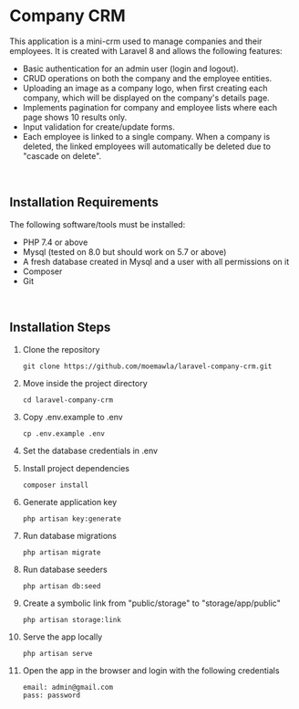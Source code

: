 # Company CRM

This application is a mini-crm used to manage companies and their employees. It is created with Laravel 8 and allows the following features:
- Basic authentication for an admin user (login and logout).
- CRUD operations on both the company and the employee entities.
- Uploading an image as a company logo, when first creating each company, which will be displayed on the company's details page.
- Implements pagination for company and employee lists where each page shows 10 results only.
- Input validation for create/update forms.
- Each employee is linked to a single company. When a company is deleted, the linked employees will automatically be deleted due to "cascade on delete".

<br/>

## Installation Requirements

The following software/tools must be installed:
- PHP 7.4 or above
- Mysql (tested on 8.0 but should work on 5.7 or above)
- A fresh database created in Mysql and a user with all permissions on it
- Composer
- Git

<br/>

## Installation Steps

1. Clone the repository

    ```git clone https://github.com/moemawla/laravel-company-crm.git```

2. Move inside the project directory

    ```cd laravel-company-crm```

3. Copy .env.example to .env

    ```cp .env.example .env```

4. Set the database credentials in .env

5. Install project dependencies

    ```composer install```

6. Generate application key

    ```php artisan key:generate```

7. Run database migrations

    ```php artisan migrate```

8. Run database seeders

    ```php artisan db:seed```

9. Create a symbolic link from "public/storage" to "storage/app/public"

    ```php artisan storage:link```

10. Serve the app locally

    ```php artisan serve```

11. Open the app in the browser and login with the following credentials
    ```
    email: admin@gmail.com
    pass: password
    ```
